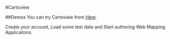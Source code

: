 #Cartoview

##Demos
You can try Cartoview from [Here](http://try.Cartoview.net).

Create your account, Load some test data and Start authoring Web Mapping Applicaitons.

